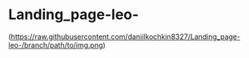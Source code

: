 # Landing_page-leo-
(https://raw.githubusercontent.com/daniilkochkin8327/Landing_page-leo-/branch/path/to/img.png)

